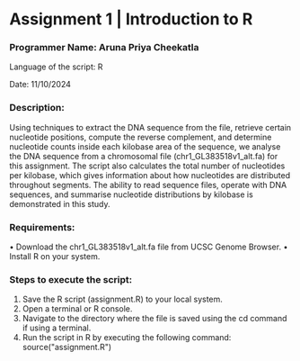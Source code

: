 # **Assignment 1 | Introduction to R**

### **Programmer Name: Aruna Priya Cheekatla**

Language of the script: R

Date: 11/10/2024

### **Description:** 
Using techniques to extract the DNA sequence from the file, retrieve certain nucleotide positions, compute the reverse complement, and determine nucleotide counts inside each kilobase area of the sequence, we analyse the DNA sequence from a chromosomal file (chr1_GL383518v1_alt.fa) for this assignment. The script also calculates the total number of nucleotides per kilobase, which gives information about how nucleotides are distributed throughout segments. The ability to read sequence files, operate with DNA sequences, and summarise nucleotide distributions by kilobase is demonstrated in this study.

### **Requirements:** 
•	Download the chr1_GL383518v1_alt.fa file from UCSC Genome Browser.
•	Install R on your system.


### **Steps to execute the script:** 
1.	Save the R script (assignment.R) to your local system.
2.	Open a terminal or R console.
3.	Navigate to the directory where the file is saved using the cd command if using a terminal.
4.	Run the script in R by executing the following command: source("assignment.R")

